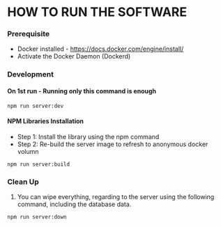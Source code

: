 # HOW TO RUN THE SOFTWARE

### Prerequisite

- Docker installed - https://docs.docker.com/engine/install/
- Activate the Docker Daemon (Dockerd)

### Development

#### On 1st run - Running only this command is enough

```SHELL
npm run server:dev
```

#### NPM Libraries Installation

- Step 1: Install the library using the npm command
- Step 2: Re-build the server image to refresh to anonymous docker volumn

```SHELL
npm run server:build
```

### Clean Up

1. You can wipe everything, regarding to the server using the following command, including the database data.

```SHELL
npm run server:down
```
